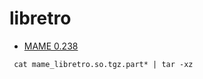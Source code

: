 # libretro
* [MAME 0.238](https://github.com/libretro/mame)
```
 cat mame_libretro.so.tgz.part* | tar -xz
```

